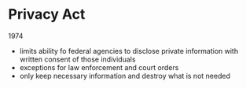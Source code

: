 # Privacy Act
1974
- limits ability fo federal agencies to disclose private information with written consent of those individuals
- exceptions for law enforcement and court orders
- only keep necessary information and destroy what is not needed
